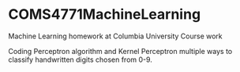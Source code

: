 # COMS4771MachineLearning
Machine Learning homework at Columbia University
Course work


Coding Perceptron algorithm and Kernel Perceptron multiple ways to classify handwritten digits chosen from 0-9.

